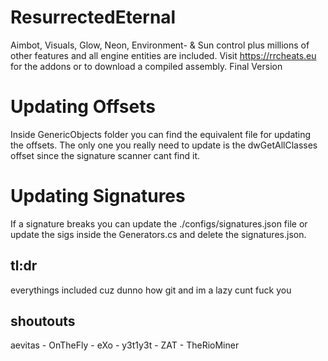# ResurrectedEternal
Aimbot, Visuals, Glow, Neon, Environment- & Sun control plus millions of other features and all engine entities are included.
Visit https://rrcheats.eu for the addons or to download a compiled assembly.
Final Version

# Updating Offsets
Inside GenericObjects folder you can find the equivalent file for updating the offsets.
The only one you really need to update is the dwGetAllClasses offset since the signature scanner cant find it.

# Updating Signatures
If a signature breaks you can update the ./configs/signatures.json file or update the sigs inside the Generators.cs and delete the signatures.json.

## tl:dr
everythings included cuz dunno how git and im a lazy cunt
fuck you

## shoutouts

aevitas - OnTheFly - eXo - y3t1y3t - ZAT - TheRioMiner
